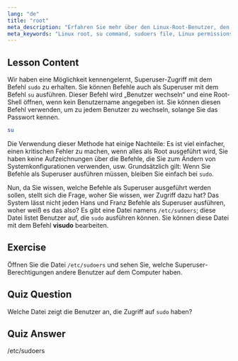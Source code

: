 ```yaml
---
lang: "de"
title: "root"
meta_description: "Erfahren Sie mehr über den Linux-Root-Benutzer, den su-Befehl und die Datei /etc/sudoers. Verstehen Sie Superuser-Zugriff und Berechtigungen in Linux mit diesem Anfängerleitfaden."
meta_keywords: "Linux root, su command, sudoers file, Linux permissions, superuser, Linux tutorial, Anfängerleitfaden"
---
```


## Lesson Content

Wir haben eine Möglichkeit kennengelernt, Superuser-Zugriff mit dem Befehl `sudo` zu erhalten. Sie können Befehle auch als Superuser mit dem Befehl `su` ausführen. Dieser Befehl wird „Benutzer wechseln“ und eine Root-Shell öffnen, wenn kein Benutzername angegeben ist. Sie können diesen Befehl verwenden, um zu jedem Benutzer zu wechseln, solange Sie das Passwort kennen.

```bash
su
```

Die Verwendung dieser Methode hat einige Nachteile: Es ist viel einfacher, einen kritischen Fehler zu machen, wenn alles als Root ausgeführt wird, Sie haben keine Aufzeichnungen über die Befehle, die Sie zum Ändern von Systemkonfigurationen verwenden, usw. Grundsätzlich gilt: Wenn Sie Befehle als Superuser ausführen müssen, bleiben Sie einfach bei `sudo`.

Nun, da Sie wissen, welche Befehle als Superuser ausgeführt werden sollen, stellt sich die Frage, woher Sie wissen, wer Zugriff dazu hat? Das System lässt nicht jeden Hans und Franz Befehle als Superuser ausführen, woher weiß es das also? Es gibt eine Datei namens `/etc/sudoers`; diese Datei listet Benutzer auf, die `sudo` ausführen können. Sie können diese Datei mit dem Befehl **visudo** bearbeiten.

## Exercise

Öffnen Sie die Datei `/etc/sudoers` und sehen Sie, welche Superuser-Berechtigungen andere Benutzer auf dem Computer haben.

## Quiz Question

Welche Datei zeigt die Benutzer an, die Zugriff auf `sudo` haben?

## Quiz Answer

/etc/sudoers
